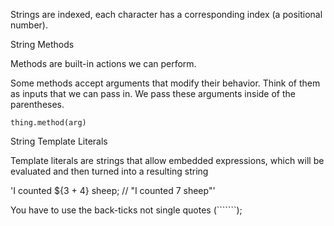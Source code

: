 Strings are indexed, each character has a corresponding index (a positional number).

String Methods

Methods are built-in actions we can perform.

Some methods accept arguments that modify their behavior. Think of them as inputs that we can pass in. We pass these arguments inside of the parentheses.

`thing.method(arg)`

String Template Literals

Template literals are strings that allow embedded expressions, which will be evaluated and then turned into a resulting string

'I counted ${3 + 4} sheep; // "I counted 7 sheep"'

You have to use the back-ticks not single quotes (```````);

